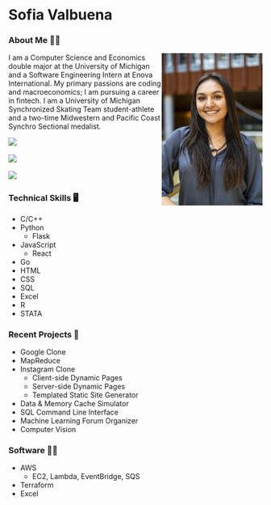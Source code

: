 # Sofia Valbuena

<h3>About Me 💁‍♀️</h3>

<img src="MBWHeadshots23.jpg" alt="headshot" align="right" width="200">

I am a Computer Science and Economics double major at the University of Michigan and a Software Engineering Intern at Enova International. My primary passions are coding and macroeconomics; I am pursuing a career in fintech. I am a University of Michigan Synchronized Skating Team student-athlete and a two-time Midwestern and Pacific Coast Synchro Sectional medalist.


<p>
  <a href="sofiavalb03@gmail.com" Email/a>
</p>

<p>
<a href="https://www.linkedin.com/in/sofiavalb/">
<img src="https://img.shields.io/badge/LinkedIn-sofiavalb-blue">
</a>
</p>

<p>
<a href="https://github.com/sofiavalb/insta485">
<img src="https://img.shields.io/badge/Instagram%20Clone%20Project-8A2BE2">
</a>
</p>

<p>
<a href="https://github.com/sofiavalb/ask485">
<img src="https://img.shields.io/badge/Google%20Clone%20Project-8A2BE2">
</a>
</p>

### Technical Skills :desktop_computer: 
- C/C++
- Python
  - Flask
- JavaScript
  - React
- Go
- HTML
- CSS
- SQL
- Excel
- R
- STATA

### Recent Projects 🔧
- Google Clone
- MapReduce
- Instagram Clone
  - Client-side Dynamic Pages
  - Server-side Dynamic Pages
  - Templated Static Site Generator
- Data & Memory Cache Simulator
- SQL Command Line Interface
- Machine Learning Forum Organizer
- Computer Vision


### Software 👨‍💻
- AWS
  - EC2, Lambda, EventBridge, SQS
- Terraform
- Excel
